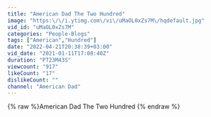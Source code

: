 ```yaml
---
title: "American Dad The Two Hundred"
image: "https:\/\/i.ytimg.com\/vi\/uMaOL0xZs7M\/hqdefault.jpg"
vid_id: "uMaOL0xZs7M"
categories: "People-Blogs"
tags: ["American","Hundred"]
date: "2022-04-21T20:38:39+03:00"
vid_date: "2021-01-11T17:08:40Z"
duration: "PT23M43S"
viewcount: "917"
likeCount: "17"
dislikeCount: ""
channel: "American Dad"
---
```

{% raw %}American Dad The Two Hundred {% endraw %}
